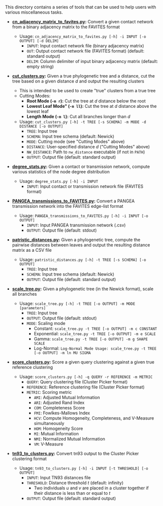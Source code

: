 This directory contains a series of tools that can be used to help users with various miscellaneous tasks.

* **[cn_adjacency_matrix_to_favites.py](cn_adjacency_matrix_to_favites.py):** Convert a given contact network from a binary adjacency matrix to the FAVITES format
    * Usage: `cn_adjacency_matrix_to_favites.py [-h] -i INPUT [-o OUTPUT] [-d DELIM]`
        * `INPUT`: Input contact network file (binary adjacency matrix)
        * `OUT`: Output contact network file (FAVITES format) (default: standard output)
        * `DELIM`: Column delimiter of input binary adjacency matrix (default: empty string)

* **[cut_clusters.py](cut_clusters.py):** Given a true phylogenetic tree and a distance, cut the tree based on a given distance *d* and output the resulting clusters
    * This is intended to be used to create "true" clusters from a true tree
    * Cutting Modes:
        * **Root Mode (`-m r`):** Cut the tree at *d* distance below the root
        * **Lowest Leaf Mode" (`-m ll`):** Cut the tree at *d* distance above the lowest leaf
        * **Length Mode (`-m l`):** Cut all branches longer than *d*
    * Usage: `cut_clusters.py [-h] -t TREE [-s SCHEMA] -m MODE -d DISTANCE [-o OUTPUT]`
        * `TREE`: Input tree
        * `SCHEMA`: Input tree schema (default: Newick)
        * `MODE`: Cutting mode (see "Cutting Modes" above)
        * `DISTANCE`: User-specified distance *d* ("Cutting Modes" above)
        * `NW_DISTANCE`: Path to `nw_distance` executable (if not in `PATH`)
        * `OUTPUT`: Output file (default: standard output)

* **[degree_stats.py](degree_stats.py):** Given a contact or transmission network, compute various statistics of the node degree distribution
    * Usage: `degree_stats.py [-h] -i INPUT`
        * `INPUT`: Input contact or transmission network file (FAVITES format)

* **[PANGEA_transmissions_to_FAVITES.py](PANGEA_transmissions_to_FAVITES.py):** Convert a PANGEA transmission network into the FAVITES edge-list format
    * Usage: `PANGEA_transmissions_to_FAVITES.py [-h] -i INPUT [-o OUTPUT]`
        * `INPUT`: Input PANGEA transmission network (.csv)
        * `OUTPUT`: Output file (default: stdout)

* **[patristic_distances.py](patristic_distances.py):** Given a phylogenetic tree, compute the pairwise distances between leaves and output the resulting distance matrix as a CSV file
    * Usage: `patristic_distances.py [-h] -t TREE [-s SCHEMA] [-o OUTPUT]`
        * `TREE`: Input tree
        * `SCHEMA`: Input tree schema (default: Newick)
        * `OUTPUT`: Output file (default: standard output)

* **[scale_tree.py](scale_tree.py):** Given a phylogenetic tree (in the Newick format), scale all branches
    * Usage: `scale_tree.py [-h] -t TREE [-o OUTPUT] -m MODE [parameters]`
        * `TREE`: Input tree
        * `OUTPUT`: Output file (default: stdout)
        * `MODE`: Scaling mode
            * Constant: `scale_tree.py -t TREE [-o OUTPUT] -m c CONSTANT`
            * Exponential: `scale_tree.py -t TREE [-o OUTPUT] -m e SCALE`
            * Gamma: `scale_tree.py -t TREE [-o OUTPUT] -m g SHAPE SCALE`
            * Log-Normal: `Log-Normal Mode Usage: scale_tree.py -t TREE [-o OUTPUT] -m ln MU SIGMA`

* **[score_clusters.py](score_clusters.py):** Score a given query clustering against a given true reference clustering
    * Usage: `score_clusters.py [-h] -q QUERY -r REFERENCE -m METRIC`
        * `QUERY`: Query clustering file (Cluster Picker format)
        * `REFERENCE`: Reference clustering file (Cluster Picker format)
        * `METRIC`: Scoring metric
            * `AMI`: Adjusted Mutual Information
            * `ARI`: Adjusted Rand Index
            * `COM`: Completeness Score
            * `FMI`: Fowlkes-Mallows Index
            * `HCV`: Compute Homogeneity, Completeness, and V-Measure simultaneously
            * `HOM`: Homogeneity Score
            * `MI`: Mutual Information
            * `NMI`: Normalized Mutual Information
            * `VM`: V-Measure

* **[tn93_to_clusters.py](tn93_to_clusters.py):** Convert tn93 output to the Cluster Picker clustering format
    * Usage: `tn93_to_clusters.py [-h] -i INPUT [-t THRESHOLD] [-o OUTPUT]`
        * `INPUT`: Input TN93 distances file
        * `THRESHOLD`: Distance threshold *t* (default: infinity)
            * Two individuals *u* and *v* are placed in a cluster together if their distance is less than or equal to *t*
        * `OUTPUT`: Output file (default: standard output)